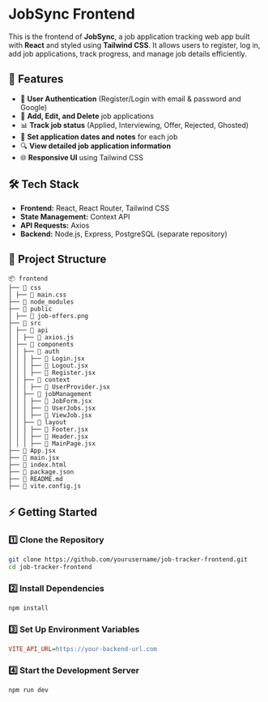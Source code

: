 # JobSync Frontend

This is the frontend of **JobSync**, a job application tracking web app built with **React** and styled using **Tailwind CSS**. It allows users to register, log in, add job applications, track progress, and manage job details efficiently.

## 🚀 Features

- 📌 **User Authentication** (Register/Login with email & password and Google)
- 📝 **Add, Edit, and Delete** job applications
- 📊 **Track job status** (Applied, Interviewing, Offer, Rejected, Ghosted)
- 📅 **Set application dates and notes** for each job
- 🔍 **View detailed job application information**
- 🌐 **Responsive UI** using Tailwind CSS

## 🛠️ Tech Stack

- **Frontend:** React, React Router, Tailwind CSS
- **State Management:** Context API
- **API Requests:** Axios
- **Backend:** Node.js, Express, PostgreSQL (separate repository)

## 📂 Project Structure

```
📦 frontend 
├── 📁 css
│ ├── 📄 main.css
├── 📁 node_modules
├── 📁 public
│ ├── 📄 job-offers.png
├── 📁 src
│ ├── 📁 api
│ │ ├── 📄 axios.js
│ ├── 📁 components
│ │ ├── 📁 auth
│ │ │ ├── 📄 Login.jsx
│ │ │ ├── 📄 Logout.jsx
│ │ │ ├── 📄 Register.jsx
│ │ ├── 📁 context
│ │ │ ├── 📄 UserProvider.jsx
│ │ ├── 📁 jobManagement
│ │ │ ├── 📄 JobForm.jsx
│ │ │ ├── 📄 UserJobs.jsx
│ │ │ ├── 📄 ViewJob.jsx
│ │ ├── 📁 layout
│ │ │ ├── 📄 Footer.jsx
│ │ │ ├── 📄 Header.jsx
│ │ │ ├── 📄 MainPage.jsx
├── 📄 App.jsx
├── 📄 main.jsx
├── 📄 index.html
├── 📄 package.json
├── 📄 README.md
├── 📄 vite.config.js
```

## ⚡ Getting Started

### 1️⃣ Clone the Repository
```bash
git clone https://github.com/yourusername/job-tracker-frontend.git
cd job-tracker-frontend
```
### 2️⃣ Install Dependencies
```bash
npm install
```
### 3️⃣ Set Up Environment Variables
```ini
VITE_API_URL=https://your-backend-url.com
```

### 4️⃣ Start the Development Server
```bash
npm run dev
```
